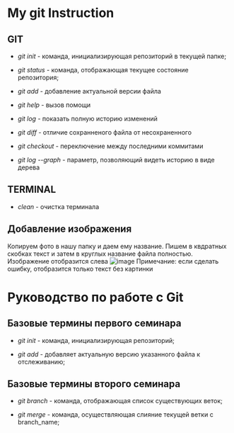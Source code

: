 # My git Instruction

## GIT  

* *git init* - команда, инициализирующая репозиторий в текущей папке;

* *git status* - команда, отображающая текущее состояние репозитория;

* *git add* - добавление актуальной версии файла

* *git help* - вызов помощи

* *git log* - показать полную историю изменений

* *git diff* - отличие сохранненого файла от несохраненного

* *git checkout* - переключение между последними коммитами

* *git log --graph* - параметр, позволяющий видеть историю в виде дерева

## TERMINAL

* *clean* - очистка терминала

## Добавление изображения

Копируем фото в нашу папку и даем ему название.
Пишем в квдратных скобках текст и затем в круглых название файла полностью. Изображение отобразится слева ![image](kodkot)
Примечание: если сделать ошибку, отобразится только текст без картинки









# Руководство по работе с Git

## Базовые термины первого семинара

* *git init* - команда, инициализирующая репозиторий;

* *git add* - добавляет актуальную версию указанного файла к отслеживанию;

## Базовые термины второго семинара

* *git branch* - команда, отображающая список существующих веток;

* *git merge* - команда, осуществляющая слияние текущей ветки с branch_name;

